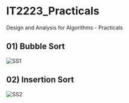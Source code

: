 # IT2223_Practicals

Design and Analysis for Algorithms - Practicals


## 01) Bubble Sort

![SS1](https://github.com/user-attachments/assets/6bb6206d-53a4-46e0-b1b0-274d2aba2bd4)



## 02) Insertion Sort

![SS2](https://github.com/user-attachments/assets/bb8ca272-9c04-4588-af61-c1180c542c6e)
